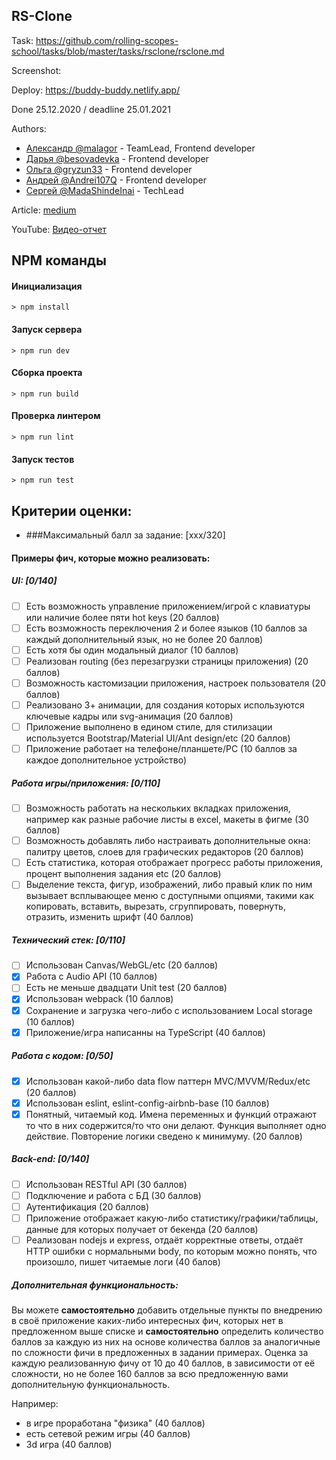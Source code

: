 ## RS-Clone
Task: https://github.com/rolling-scopes-school/tasks/blob/master/tasks/rsclone/rsclone.md

Screenshot:
   ![]()

Deploy: https://buddy-buddy.netlify.app/

Done 25.12.2020 / deadline 25.01.2021

Authors:
- [Александр @malagor](https://github.com/malagor) - TeamLead, Frontend developer
- [Дарья @besovadevka](https://github.com/besovadevka) - Frontend developer
- [Ольга @gryzun33](https://github.com/gryzun33) - Frontend developer
- [Андрей @Andrei107Q](https://github.com/Andrei107Q) - Frontend developer
- [Сергей @MadaShindeInai](https://github.com/MadaShindeInai) - TechLead

Article: [medium](https://medium.com)

YouTube: [Видео-отчет](https://www.youtube.com)


## NPM команды

#### Инициализация
`> npm install`

#### Запуск сервера
`> npm run dev`

#### Сборка проекта
`> npm run build`

#### Проверка линтером
`> npm run lint`

#### Запуск тестов
`> npm run test`


## Критерии оценки:

- ###Максимальный балл за задание: [ххх/320]

#### Примеры фич, которые можно реализовать:

##### UI: [0/140]
-[ ] Есть возможность управление приложением/игрой с клавиатуры или наличие более пяти hot keys (20 баллов)
-[ ] Есть возможность переключения 2 и более языков (10 баллов за каждый дополнительный язык, но не более 20 баллов)
-[ ] Есть хотя бы один модальный диалог (10 баллов)
-[ ] Реализован routing (без перезагрузки страницы приложения) (20 баллов)
-[ ] Возможность кастомизации приложения, настроек пользователя (20 баллов)
-[ ] Реализовано 3+ анимации, для создания которых используются ключевые кадры или svg-анимация (20 баллов)
-[ ] Приложение выполнено в едином стиле, для стилизации используется Bootstrap/Material UI/Ant design/etc (20 баллов)
-[ ] Приложение работает на телефоне/планшете/PC (10 баллов за каждое дополнительное устройство)

##### Работа игры/приложения: [0/110]

-[ ] Возможность работать на нескольких вкладках приложения, например как разные рабочие листы в exсel, макеты в фигме (30 баллов) 
-[ ] Возможность  добавлять либо настраивать дополнительные окна: палитру цветов, слоев для графических редакторов  (20 баллов) 
-[ ] Есть статистика, которая отображает прогресс работы приложения, процент выполнения задания etc  (20 баллов)
-[ ] Выделение текста, фигур, изображений, либо правый клик по ним вызывает всплывающее меню с доступными опциями, такими как копировать, вставить, вырезать, сгруппировать, повернуть, отразить, изменить шрифт  (40 баллов) 

##### Технический стек: [0/110]
-[ ] Использован Canvas/WebGL/etc (20 баллов)
-[x] Работа с Audio API (10 баллов)
-[ ] Есть не меньше двадцати Unit test (20 баллов)
-[x] Использован webpack (10 баллов)
-[x] Сохранение и загрузка чего-либо с использованием Local storage (10 баллов)
-[x] Приложение/игра написанны на TypeScript (40 баллов)

##### Работа с кодом: [0/50]
-[x] Использован какой-либо data flow паттерн MVC/MVVM/Redux/etc (20 баллов)
-[x] Использован eslint, eslint-config-airbnb-base (10 баллов)
-[x] Понятный, читаемый код. Имена переменных и функций отражают то что в них содержится/то что они делают. Функция выполняет одно действие. Повторение логики сведено к минимуму. (20 баллов)

##### Back-end: [0/140]
-[ ] Использован RESTful API (30 баллов)
-[ ] Подключение и работа с БД (30 баллов)
-[ ] Аутентификация (20 баллов)
-[ ] Приложение отображает какую-либо статистику/графики/таблицы, данные для которых получает от бекенда (20 баллов)
-[ ] Реализован nodejs и express, отдаёт корректные ответы, отдаёт HTTP ошибки с нормальными body, по которым можно понять, что произошло, пишет читаемые логи (40 балов)

##### Дополнительная функциональность:
Вы можете **самостоятельно** добавить отдельные пункты по внедрению в своё приложение каких-либо интересных фич, которых нет в предложенном выше списке и **самостоятельно** определить количество баллов за каждую из них на основе количества баллов за аналогичные по сложности фичи в предложенных в задании примерах. Оценка за каждую реализованную фичу от 10 до 40 баллов, в зависимости от её сложности, но не более 160 баллов за всю предложенную вами дополнительную функциональность.

Например:
- в игре проработана "физика" (40 баллов)
- есть сетевой режим игры (40 баллов)
- 3d игра (40 баллов)

